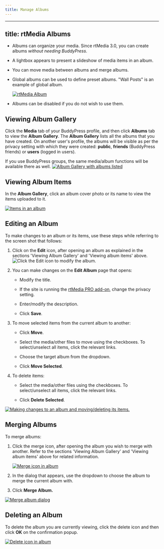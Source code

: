 ```yaml
---
title: Manage Albums
---
```


---
title: rtMedia Albums
---


* Albums can organize your media. Since rtMedia 3.0, you can create albums _without needing BuddyPress_.


* A lightbox appears to present a slideshow of media items in an album.


* You can move media between albums and merge albums.


* Global albums can be used to define preset albums. "Wall Posts" is an example of global album.


  [![rtMedia Album](https://rtcamp.com/wp-content/uploads/2013/08/rtMediaAlbum1.png)](https://rtcamp.com/wp-content/uploads/2013/08/rtMediaAlbum1.png)


* Albums can be disabled if you do not wish to use them.



## Viewing Album Gallery


Click the **Media** tab of your BuddyPress profile, and then click **Albums** tab to view the **Album Gallery**. The **Album Gallery** lists all the albums that you have created. On another user's profile, the albums will be visible as per the privacy setting with which they were created: **public**, **friends** (BuddyPress friends) or **users** (logged in users).

If you use BuddyPress groups, the same media/album functions will be available there as well.
[![Album Gallery with albums listed](https://rtcamp.com/wp-content/uploads/2013/09/albumGalleryWithAlbums.png)](https://rtcamp.com/wp-content/uploads/2013/09/albumGalleryWithAlbums.png)


## Viewing Album Items


In the **Album Gallery**, click an album cover photo or its name to view the items uploaded to it.

[![Items in an album](https://rtcamp.com/wp-content/uploads/2013/09/itemsInAnAlbum.png)](https://rtcamp.com/wp-content/uploads/2013/09/itemsInAnAlbum.png)


## Editing an Album


To make changes to an album or its items, use these steps while referring to the screen shot that follows:


1. Click on the **Edit** icon, after opening an album as explained in the sections 'Viewing Album Gallery' and 'Viewing album items' above.
    ![Click the Edit icon to modify the album.](https://rtcamp.com/wp-content/uploads/2013/09/EditIconModifyAlbum.png)


2. You can make changes on the **Edit Album** page that opens:


    * Modify the title.


    * If the site is running the [rtMedia PRO add-on](https://rtcamp.com/store/rtmedia-pro/), change the privacy setting.


    * Enter/modify the description.


    * Click **Save**.

3. To move selected items from the current album to another:


    * Click **Move**.


    * Select the media/other files to move using the checkboxes. To select/unselect all items, click the relevant links.


    * Choose the target album from the dropdown.


    * Click **Move Selected**.


4. To delete items:


    * Select the media/other files using the checkboxes. To select/unselect all items, click the relevant links.


    * Click **Delete Selected**.


[![Making changes to an album and moving/deleting its items.](https://rtcamp.com/wp-content/uploads/2013/09/EditingAnAlbum.png)](https://rtcamp.com/wp-content/uploads/2013/09/EditingAnAlbum.png)


## Merging Albums


To merge albums:


1. Click the merge icon, after opening the album you wish to merge with another. Refer to the sections 'Viewing Album Gallery' and 'Viewing album items' above for related information.

   [![Merge icon in album](https://rtcamp.com/wp-content/uploads/2013/09/mergeIconAlbum.png)](https://rtcamp.com/wp-content/uploads/2013/09/mergeIconAlbum.png)


2. In the dialog that appears, use the dropdown to choose the album to merge the current album with.


3. Click **Merge Album.**

  [![Merge album dialog](https://rtcamp.com/wp-content/uploads/2013/09/mergeAlbumDialog.png)](https://rtcamp.com/wp-content/uploads/2013/09/mergeAlbumDialog.png)


## Deleting an Album


To delete the album you are currently viewing, click the delete icon and then click **OK** on the confirmation popup.

[![Delete icon in album](https://rtcamp.com/wp-content/uploads/2013/09/deleteIconInAlbum.png)](https://rtcamp.com/wp-content/uploads/2013/09/deleteIconInAlbum.png)
